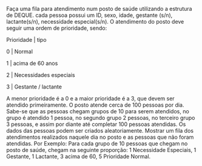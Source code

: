 Faça uma fila para atendimento num posto de saúde utilizando a estrutura de DEQUE. cada pessoa possui um ID, sexo, idade, gestante (s/n),
lactante(s/n), necessidade especial(s/n). O atendimento do posto deve seguir uma ordem de prioridade, sendo:


Prioridade  |  tipo

0 |                      Normal

1    |                acima de 60 anos

2         |           Necessidades especiais

3        |            Gestante / lactante

A menor prioridade é a 0 e a maior prioridade é a 3, que devem ser atendido primeiramente. O posto atende cerca
de 100 pessoas por dia. Sabe-se que as pessoas chegam grupos de 10 para serem atendidos, no grupo é atendido 1 pessoa, no segundo grupo 2 pessoas, no terceiro grupo 3 pessoas, e assim por diante até completar 100 pessoas atendidas. Os dados das pessoas podem ser criados aleatoriamente. Mostrar um fila dos atendimentos realizados naquele dia no posto e as pessoas que não foram atendidas. Por Exemplo: Para cada grupo de 10 pessoas que chegam no posto de saúde, chegam na seguinte proporção:  1 Necessidade Especiais, 1 Gestante, 1 Lactante, 3 acima de 60, 5 Prioridade Normal. 
